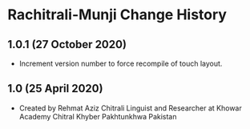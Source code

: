 Rachitrali-Munji Change History
================================

1.0.1 (27 October 2020)
-----------------
* Increment version number to force recompile of touch layout.

1.0 (25 April 2020)
-----------------
* Created by Rehmat Aziz Chitrali Linguist and Researcher at Khowar Academy Chitral Khyber Pakhtunkhwa Pakistan